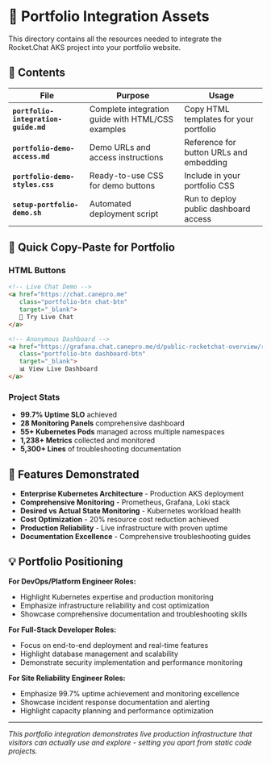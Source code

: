 # 🎯 Portfolio Integration Assets

This directory contains all the resources needed to integrate the Rocket.Chat AKS project into your portfolio website.

## 📁 Contents

| File | Purpose | Usage |
|------|---------|-------|
| **`portfolio-integration-guide.md`** | Complete integration guide with HTML/CSS examples | Copy HTML templates for your portfolio |
| **`portfolio-demo-access.md`** | Demo URLs and access instructions | Reference for button URLs and embedding |
| **`portfolio-demo-styles.css`** | Ready-to-use CSS for demo buttons | Include in your portfolio CSS |
| **`setup-portfolio-demo.sh`** | Automated deployment script | Run to deploy public dashboard access |

## 🔗 Quick Copy-Paste for Portfolio

### HTML Buttons
```html
<!-- Live Chat Demo -->
<a href="https://chat.canepro.me" 
   class="portfolio-btn chat-btn" 
   target="_blank">
   💬 Try Live Chat
</a>

<!-- Anonymous Dashboard -->
<a href="https://grafana.chat.canepro.me/d/public-rocketchat-overview/rocket-chat-production-monitoring-portfolio-view?orgId=1&refresh=30s&kiosk=tv&theme=dark" 
   class="portfolio-btn dashboard-btn" 
   target="_blank">
   📊 View Live Dashboard
</a>
```

### Project Stats
- **99.7% Uptime SLO** achieved
- **28 Monitoring Panels** comprehensive dashboard
- **55+ Kubernetes Pods** managed across multiple namespaces
- **1,238+ Metrics** collected and monitored
- **5,300+ Lines** of troubleshooting documentation

## 🚀 Features Demonstrated

- **Enterprise Kubernetes Architecture** - Production AKS deployment
- **Comprehensive Monitoring** - Prometheus, Grafana, Loki stack
- **Desired vs Actual State Monitoring** - Kubernetes workload health
- **Cost Optimization** - 20% resource cost reduction achieved
- **Production Reliability** - Live infrastructure with proven uptime
- **Documentation Excellence** - Comprehensive troubleshooting guides

## 💡 Portfolio Positioning

**For DevOps/Platform Engineer Roles:**
- Highlight Kubernetes expertise and production monitoring
- Emphasize infrastructure reliability and cost optimization
- Showcase comprehensive documentation and troubleshooting skills

**For Full-Stack Developer Roles:**
- Focus on end-to-end deployment and real-time features
- Highlight database management and scalability
- Demonstrate security implementation and performance monitoring

**For Site Reliability Engineer Roles:**
- Emphasize 99.7% uptime achievement and monitoring excellence
- Showcase incident response documentation and alerting
- Highlight capacity planning and performance optimization

---

*This portfolio integration demonstrates live production infrastructure that visitors can actually use and explore - setting you apart from static code projects.*
